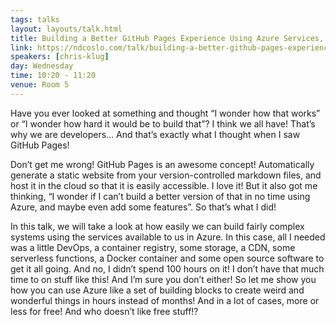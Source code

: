 ```yaml
---
tags: talks
layout: layouts/talk.html
title: Building a Better GitHub Pages Experience Using Azure Services, How Hard Can It be?
link: https://ndcoslo.com/talk/building-a-better-github-pages-experience-using-azure-services-how-hard-can-it-be/
speakers: [chris-klug]
day: Wednesday
time: 10:20 - 11:20
venue: Room 5
---
```

Have you ever looked at something and thought “I wonder how that works” or “I wonder how hard it would be to build that”? I think we all have! That’s why we are developers… And that’s exactly what I thought when I saw GitHub Pages!

Don’t get me wrong! GitHub Pages is an awesome concept! Automatically generate a static website from your version-controlled markdown files, and host it in the cloud so that it is easily accessible. I love it! But it also got me thinking, “I wonder if I can’t build a better version of that in no time using Azure, and maybe even add some features”. So that’s what I did!

In this talk, we will take a look at how easily we can build fairly complex systems using the services available to us in Azure. In this case, all I needed was a little DevOps, a container registry, some storage, a CDN, some serverless functions, a Docker container and some open source software to get it all going. And no, I didn’t spend 100 hours on it! I don’t have that much time to on stuff like this! And I’m sure you don’t either! So let me show you how you can use Azure like a set of building blocks to create weird and wonderful things in hours instead of months! And in a lot of cases, more or less for free! And who doesn’t like free stuff!?